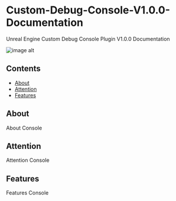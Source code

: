 # Custom-Debug-Console-V1.0.0-Documentation
Unreal Engine Custom Debug Console Plugin V1.0.0 Documentation

![image alt](https://github.com/user-attachments/assets/de989d0f-4afa-4206-b0f4-2d87f49cc86e)

## Contents
- [About](#about)
- [Attention](#attention)
- [Features](#features)

## About
About Console

## Attention
Attention Console

## Features
Features Console
